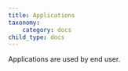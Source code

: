 ```yaml
---
title: Applications
taxonomy:
    category: docs
child_type: docs
---
```


Applications are used by end user.